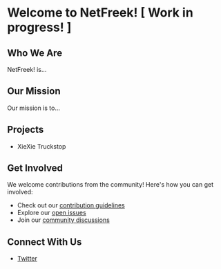 # Welcome to NetFreek! [ Work in progress! ]

## Who We Are
NetFreek! is... 

## Our Mission
Our mission is to...

## Projects
- XieXie Truckstop

## Get Involved
We welcome contributions from the community! Here's how you can get involved:

- Check out our [contribution guidelines](link-to-contributing-guidelines)
- Explore our [open issues](link-to-issues-page)
- Join our [community discussions](link-to-discussions-or-forum)

## Connect With Us
- [Twitter](https://x.com/NetFreek)
